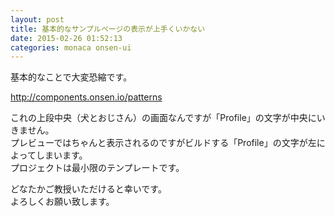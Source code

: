 ```yaml
---
layout: post
title: 基本的なサンプルページの表示が上手くいかない
date: 2015-02-26 01:52:13
categories: monaca onsen-ui
---
```

<p>基本的なことで大変恐縮です。</p>

<p><a href="http://components.onsen.io/patterns" rel="nofollow">http://components.onsen.io/patterns</a></p>

<p>これの上段中央（犬とおじさん）の画面なんですが「Profile」の文字が中央にいきません。<br>
プレビューではちゃんと表示されるのですがビルドする「Profile」の文字が左によってしまいます。<br>
プロジェクトは最小限のテンプレートです。</p>

<p>どなたかご教授いただけると幸いです。<br>
よろしくお願い致します。</p>
